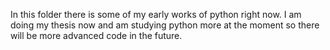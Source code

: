 In this folder there is some of my early works of python right now. I am doing my thesis now and am studying python more at the moment so there will be more advanced code in  the future.
